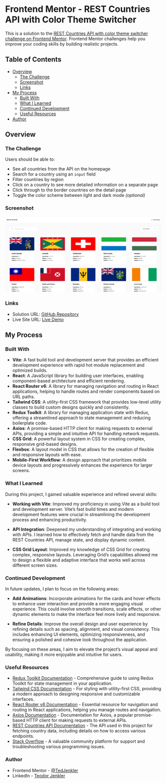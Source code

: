 # Frontend Mentor - REST Countries API with Color Theme Switcher

This is a solution to the [REST Countries API with color theme switcher challenge on Frontend Mentor](https://www.frontendmentor.io/challenges/rest-countries-api-with-color-theme-switcher-5cacc469fec04111f7b848ca). Frontend Mentor challenges help you improve your coding skills by building realistic projects.

## Table of Contents

- [Overview](#overview)
  - [The Challenge](#the-challenge)
  - [Screenshot](#screenshot)
  - [Links](#links)
- [My Process](#my-process)
  - [Built With](#built-with)
  - [What I Learned](#what-i-learned)
  - [Continued Development](#continued-development)
  - [Useful Resources](#useful-resources)
- [Author](#author)

## Overview

### The Challenge

Users should be able to:

- See all countries from the API on the homepage
- Search for a country using an `input` field
- Filter countries by region
- Click on a country to see more detailed information on a separate page
- Click through to the border countries on the detail page
- Toggle the color scheme between light and dark mode *(optional)*

### Screenshot

![](./screenshot.png)

### Links

- Solution URL: [GitHub Repository](https://github.com/TedJenkler/REST-Countries-API-with-color-theme-switcher-v2)
- Live Site URL: [Live Demo](https://tedjenkler.github.io/REST-Countries-API-with-color-theme-switcher-v2/)

## My Process

### Built With

- **Vite**: A fast build tool and development server that provides an efficient development experience with rapid hot module replacement and optimized builds.
- **React**: A JavaScript library for building user interfaces, enabling component-based architecture and efficient rendering.
- **React Router v6**: A library for managing navigation and routing in React applications, helping to handle routes and render components based on URL paths.
- **Tailwind CSS**: A utility-first CSS framework that provides low-level utility classes to build custom designs quickly and consistently.
- **Redux Toolkit**: A library for managing application state with Redux, offering a streamlined approach to state management and reducing boilerplate code.
- **Axios**: A promise-based HTTP client for making requests to external APIs, providing a simple and intuitive API for handling network requests.
- **CSS Grid**: A powerful layout system in CSS for creating complex, responsive grid-based designs.
- **Flexbox**: A layout model in CSS that allows for the creation of flexible and responsive layouts with ease.
- **Mobile-First Workflow**: A design approach that prioritizes mobile device layouts and progressively enhances the experience for larger screens.

### What I Learned

During this project, I gained valuable experience and refined several skills:

- **Working with Vite**: Improved my proficiency in using Vite as a build tool and development server. Vite’s fast build times and modern development features were crucial in streamlining the development process and enhancing productivity.

- **API Integration**: Deepened my understanding of integrating and working with APIs. I learned how to effectively fetch and handle data from the REST Countries API, manage state, and display dynamic content.

- **CSS Grid Layout**: Improved my knowledge of CSS Grid for creating complex, responsive layouts. Leveraging Grid’s capabilities allowed me to design a flexible and adaptive interface that works well across different screen sizes.

### Continued Development

In future updates, I plan to focus on the following areas:

- **Add Animations**: Incorporate animations for the cards and hover effects to enhance user interaction and provide a more engaging visual experience. This could involve smooth transitions, scale effects, or other dynamic elements to make the interface feel more lively and responsive.

- **Refine Details**: Improve the overall design and user experience by refining details such as spacing, alignment, and visual consistency. This includes enhancing UI elements, optimizing responsiveness, and ensuring a polished and cohesive look throughout the application.

By focusing on these areas, I aim to elevate the project’s visual appeal and usability, making it more enjoyable and intuitive for users.

### Useful Resources

- [Redux Toolkit Documentation](https://redux-toolkit.js.org/) - Comprehensive guide to using Redux Toolkit for state management in your application.
- [Tailwind CSS Documentation](https://tailwindcss.com/docs) - For styling with utility-first CSS, providing a modern approach to designing responsive and customizable interfaces.
- [React Router v6 Documentation](https://reactrouter.com/docs/en/v6/getting-started/introduction) - Essential resource for navigation and routing in React applications, helping you manage routes and navigation.
- [Axios Documentation](https://axios-http.com/docs/intro) - Documentation for Axios, a popular promise-based HTTP client for making requests to external APIs.
- [REST Countries API Documentation](https://restcountries.com) - The API used in this project for fetching country data, including details on how to access various endpoints.
- [Stack Overflow](https://stackoverflow.com/) - A valuable community platform for support and troubleshooting various programming issues.

### Author

- Frontend Mentor - [@TedJenkler](https://www.frontendmentor.io/profile/TedJenkler)
- LinkedIn - [Teodor Jenkler](https://www.linkedin.com/in/tedjenklerwebdeveloper/)